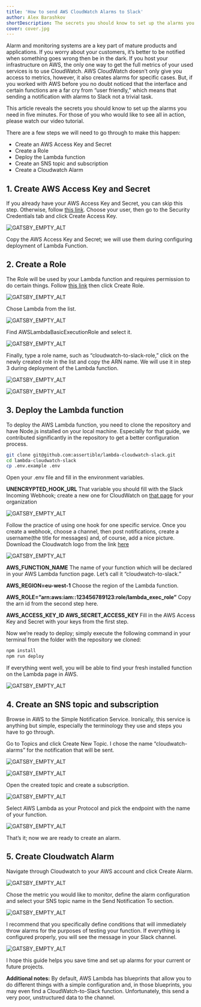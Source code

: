```yaml
---
title: 'How to send AWS CloudWatch Alarms to Slack'
author: Alex Barashkov
shortDescription: The secrets you should know to set up the alarms you need in five minutes with AWS CloudWatch.
cover: cover.jpg
---
```


Alarm and monitoring systems are a key part of mature products and applications. If you worry about your customers, it’s better to be notified when something goes wrong then be in the dark. If you host your infrastructure on AWS, the only one way to get the full metrics of your used services is to use CloudWatch. AWS CloudWatch doesn’t only give you access to metrics, however, it also creates alarms for specific cases. But, if you worked with AWS before you no doubt noticed that the interface and certain functions are a far cry from “user friendly,” which means that sending a notification with alarms to Slack not a trivial task.

This article reveals the secrets you should know to set up the alarms you need in five minutes. For those of you who would like to see all in action, please watch our video tutorial.

There are a few steps we will need to go through to make this happen:

- Create an AWS Access Key and Secret
- Create a Role
- Deploy the Lambda function
- Create an SNS topic and subscription
- Create a Cloudwatch Alarm

## 1. Create AWS Access Key and Secret

If you already have your AWS Access Key and Secret, you can skip this step. Otherwise, follow [this link](https://console.aws.amazon.com/iam/home#/users). Choose your user, then go to the Security Credentials tab and click Create Access Key.

![GATSBY_EMPTY_ALT](alarms1.png)

Copy the AWS Access Key and Secret; we will use them during configuring deployment of Lambda Function.

## 2. Create a Role

The Role will be used by your Lambda function and requires permission to do certain things.
Follow [this link](https://console.aws.amazon.com/iam/home?region=eu-west-1#/roles) then click Create Role.

![GATSBY_EMPTY_ALT](alarms2.png)

Chose Lambda from the list.

![GATSBY_EMPTY_ALT](alarms3.png)

Find AWSLambdaBasicExecutionRole and select it.

![GATSBY_EMPTY_ALT](alarms4.png)

Finally, type a role name, such as “cloudwatch-to-slack-role,” click on the newly created role in the list and copy the ARN name. We will use it in step 3 during deployment of the Lambda function.

![GATSBY_EMPTY_ALT](alarms5.png)

![GATSBY_EMPTY_ALT](alarms6.png)

## 3. Deploy the Lambda function

To deploy the AWS Lambda function, you need to clone the repository and have Node.js installed on your local machine. Especially for that guide, we contributed significantly in the repository to get a better configuration process.

```bash
git clone git@github.com:assertible/lambda-cloudwatch-slack.git
cd lambda-cloudwatch-slack
cp .env.example .env
```

Open your .env file and fill in the environment variables.

**UNENCRYPTED_HOOK_URL**
That variable you should fill with the Slack Incoming Webhook; create a new one for CloudWatch on [that page](https://slack.com/apps/A0F7XDUAZ-incoming-webhooks) for your organization

![GATSBY_EMPTY_ALT](alarms7.png)

Follow the practice of using one hook for one specific service. Once you create a webhook, choose a channel, then post notifications, create a username(the title for messages) and, of course, add a nice picture. Download the Cloudwatch logo from the link [here](https://user-images.githubusercontent.com/2697570/46758481-30917080-cccd-11e8-966b-9a2813ff1e8a.png)

![GATSBY_EMPTY_ALT](alarms8.png)

**AWS_FUNCTION_NAME**
The name of your function which will be declared in your AWS Lambda function page. Let’s call it “cloudwatch-to-slack.”

**AWS_REGION=eu-west-1**
Choose the region of the Lambda function.

**AWS_ROLE=”arn:aws:iam::123456789123:role/lambda_exec_role”**
Copy the arn id from the second step here.

**AWS_ACCESS_KEY_ID**
**AWS_SECRET_ACCESS_KEY**
Fill in the AWS Access Key and Secret with your keys from the first step.

Now we’re ready to deploy; simply execute the following command in your terminal from the folder with the repository we cloned:

```bash
npm install
npm run deploy
```

If everything went well, you will be able to find your fresh installed function on the Lambda page in AWS.

![GATSBY_EMPTY_ALT](alarms9.png)

## 4. Create an SNS topic and subscription

Browse in AWS to the Simple Notification Service. Ironically, this service is anything but simple, especially the terminology they use and steps you have to go through.

Go to Topics and click Create New Topic. I chose the name “cloudwatch-alarms” for the notification that will be sent.

![GATSBY_EMPTY_ALT](alarms10.png)

![GATSBY_EMPTY_ALT](alarms11.png)

Open the created topic and create a subscription.

![GATSBY_EMPTY_ALT](alarms12.png)

Select AWS Lambda as your Protocol and pick the endpoint with the name of your function.

![GATSBY_EMPTY_ALT](alarms13.png)

That’s it; now we are ready to create an alarm.

## 5. Create Cloudwatch Alarm

Navigate through Cloudwatch to your AWS account and click Create Alarm.

![GATSBY_EMPTY_ALT](alarms14.png)

Chose the metric you would like to monitor, define the alarm configuration and select your SNS topic name in the Send Notification To section.

![GATSBY_EMPTY_ALT](alarms15.png)

I recommend that you specifically define conditions that will immediately throw alarms for the purposes of testing your function. If everything is configured properly, you will see the message in your Slack channel.

![GATSBY_EMPTY_ALT](alarms16.png)

I hope this guide helps you save time and set up alarms for your current or future projects.

**Additional notes:**
By default, AWS Lambda has blueprints that allow you to do different things with a simple configuration and, in those blueprints, you may even find a CloudWatch-to-Slack function. Unfortunately, this send a very poor, unstructured data to the channel.
